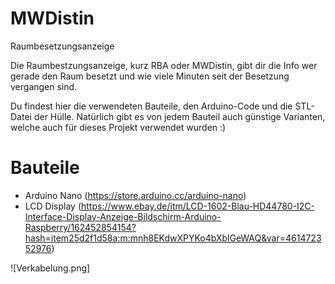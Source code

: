 # MWDistin
Raumbesetzungsanzeige

Die Raumbestzungsanzeige, kurz RBA oder MWDistin, gibt dir die Info wer gerade den Raum besetzt und wie viele Minuten seit der Besetzung vergangen sind. 

Du findest hier die verwendeten Bauteile, den Arduino-Code und die STL-Datei der Hülle. Natürlich gibt es von jedem Bauteil auch günstige Varianten, welche auch für dieses Projekt verwendet wurden :)

# Bauteile
- Arduino Nano (https://store.arduino.cc/arduino-nano)
- LCD Display (https://www.ebay.de/itm/LCD-1602-Blau-HD44780-I2C-Interface-Display-Anzeige-Bildschirm-Arduino-Raspberry/162452854154?hash=item25d2f1d58a:m:mnh8EKdwXPYKo4bXblGeWAQ&var=461472352976)

![Verkabelung.png]
